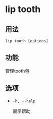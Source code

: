 # lip tooth

## 用法

```shell
lip tooth [options]
```

## 功能

管理tooth包

## 选项

- `-h, --help`

  展示帮助.